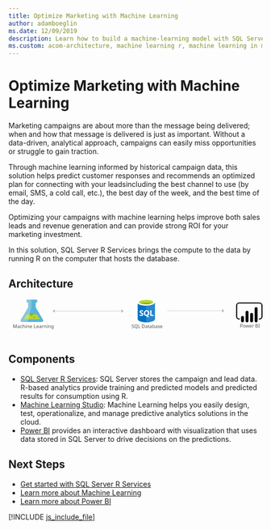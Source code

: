 ```yaml
---
title: Optimize Marketing with Machine Learning
author: adamboeglin
ms.date: 12/09/2019
description: Learn how to build a machine-learning model with SQL Server 2016 with R Services to optimize and manage marketing campaigns.
ms.custom: acom-architecture, machine learning r, machine learning in marketing, machine learning marketing
---
```

# Optimize Marketing with Machine Learning

Marketing campaigns are about more than the message being delivered; when and how that message is delivered is just as important. Without a data-driven, analytical approach, campaigns can easily miss opportunities or struggle to gain traction.

Through machine learning informed by historical campaign data, this solution helps predict customer responses and recommends an optimized plan for connecting with your leadsincluding the best channel to use (by email, SMS, a cold call, etc.), the best day of the week, and the best time of the day.

Optimizing your campaigns with machine learning helps improve both sales leads and revenue generation and can provide strong ROI for your marketing investment.

In this solution, SQL Server R Services brings the compute to the data by running R on the computer that hosts the database.


## Architecture

<svg class="architecture-diagram" aria-labelledby="optimize-marketing-with-machine-learning" height="140.97" viewbox="0 0 920.904 140.97" width="920.904" xmlns="http://www.w3.org/2000/svg"><title id="optimize-marketing-with-machine-learning">Optimize marketing with machine learning</title><desc>Learn how to build a machine-learning model with SQL Server 2016 with R Services to optimize and manage marketing campaigns.</desc><text fill="#505050" font-family="SegoeUI, Segoe UI" font-size="16.653" style="isolation: isolate" transform="translate(838.693 102.884) scale(1.036 1)">Power BI </text><text fill="#505050" font-family="SegoeUI, Segoe UI" font-size="16.653" transform="translate(446.005 104.454) scale(1.036 1)">SQL Database</text><g><path d="M468.3,10.222l.129,61.89c.013,6.425,14.407,11.606,32.148,11.569l-.153-73.526Z" fill="#0072c6"></path><path d="M498.525,83.663h.44c17.74-.037,32.113-5.168,32.1-11.464l-.126-60.631-32.564.068Z" fill="#0072c6"></path><path d="M498.525,83.713h.44c17.74-.037,32.113-5.171,32.1-11.472l-.126-60.673-32.564.068Z" fill="#fff" opacity="0.15" style="isolation: isolate"></path><path d="M530.939,11.567c.013,6.425-14.359,11.664-32.1,11.7S466.706,18.126,466.692,11.7,481.051.037,498.791,0s32.134,5.142,32.148,11.567" fill="#fff"></path><path d="M524.37,10.911c.009,4.242-11.426,7.7-25.54,7.73s-25.565-3.381-25.573-7.623,11.428-7.7,25.541-7.73,25.563,3.383,25.572,7.623" fill="#7fba00"></path><path d="M519.026,15.613c3.343-1.3,5.35-2.933,5.346-4.7-.009-4.242-11.458-7.654-25.573-7.625s-25.549,3.49-25.54,7.731c0,1.765,2.017,3.386,5.366,4.676,4.668-1.823,11.967-3.009,20.194-3.026s15.529,1.138,20.208,2.942" fill="#b8d432"></path><path d="M488.7,54.616a5.276,5.276,0,0,1-2.083,4.472,9.383,9.383,0,0,1-5.778,1.6,11,11,0,0,1-5.249-1.12l-.009-4.525a8.094,8.094,0,0,0,5.362,2.054,3.645,3.645,0,0,0,2.184-.57,1.77,1.77,0,0,0,.768-1.5,2.1,2.1,0,0,0-.745-1.6,13.635,13.635,0,0,0-3.022-1.747q-4.642-2.165-4.65-5.927a5.36,5.36,0,0,1,2.013-4.38,8.249,8.249,0,0,1,5.368-1.658,13.42,13.42,0,0,1,4.922.768l.009,4.226a8.02,8.02,0,0,0-4.668-1.4,3.453,3.453,0,0,0-2.076.561,1.759,1.759,0,0,0-.76,1.493,2.13,2.13,0,0,0,.619,1.575,9.948,9.948,0,0,0,2.526,1.515,12.5,12.5,0,0,1,4.057,2.72A5.082,5.082,0,0,1,488.7,54.616Z" fill="#fff"></path><path d="M510.505,49.991a11.566,11.566,0,0,1-1.614,6.209,8.679,8.679,0,0,1-4.572,3.7l5.892,5.431-5.937.012-4.209-4.7a9.845,9.845,0,0,1-4.874-1.418,8.947,8.947,0,0,1-3.358-3.633,11.171,11.171,0,0,1-1.192-5.151,12.046,12.046,0,0,1,1.267-5.622,9.088,9.088,0,0,1,3.59-3.8,10.512,10.512,0,0,1,5.314-1.339,9.78,9.78,0,0,1,5.014,1.277,8.778,8.778,0,0,1,3.442,3.654A11.573,11.573,0,0,1,510.505,49.991Zm-4.805.265a7.932,7.932,0,0,0-1.354-4.868,4.348,4.348,0,0,0-3.68-1.782,4.616,4.616,0,0,0-3.8,1.8,7.464,7.464,0,0,0-1.418,4.781,7.448,7.448,0,0,0,1.408,4.739,4.5,4.5,0,0,0,3.721,1.766,4.559,4.559,0,0,0,3.743-1.725A7.286,7.286,0,0,0,505.7,50.256Z" fill="#fff"></path><polygon fill="#fff" points="525.95 60.237 513.878 60.262 513.835 39.99 518.401 39.98 518.436 56.549 525.942 56.533 525.95 60.237"></polygon></g><g><path d="M125,73.5,98.768,29.912l-.037-17.666H99.2a5.563,5.563,0,0,0,5.651-5.469A5.562,5.562,0,0,0,99.18,1.331l-28.521.059A5.563,5.563,0,0,0,65.008,6.86a5.563,5.563,0,0,0,5.674,5.445h.472l.037,17.665L45.14,73.662c-2.858,4.792-.5,8.7,5.23,8.691l69.436-.145C125.539,82.2,127.876,78.275,125,73.5Z" fill="#59b4d9"></path><polygon fill="#b8d432" points="66.631 54.834 55.882 72.863 114.253 72.741 103.43 54.757 66.631 54.834"></polygon><path d="M83.072,60.151a5.181,5.181,0,0,0,5.264-5.094,4.9,4.9,0,0,0-.542-2.223l-9.476.02a4.894,4.894,0,0,0-.533,2.225A5.183,5.183,0,0,0,83.072,60.151Z" fill="#7fba00"></path><ellipse cx="92.986" cy="66.009" fill="#7fba00" rx="2.588" ry="2.494" transform="translate(-0.137 0.194) rotate(-0.119)"></ellipse><path d="M45.14,73.662,71.191,29.968,71.154,12.3h-.472a5.563,5.563,0,0,1-5.674-5.445,5.561,5.561,0,0,1,5.651-5.467l12.29-.026L83.008,29.8,69.34,82.314l-18.97.04C44.636,82.365,42.282,78.454,45.14,73.662Z" fill="#fff" opacity="0.25" style="isolation: isolate"></path></g><text fill="#505050" font-family="SegoeUI, Segoe UI" font-size="17.174" transform="translate(15.245 104.896) scale(1.036 1)">Machine Learning</text><path d="M909.617,73.771h-1.93v-3.86h1.93a7.436,7.436,0,0,0,7.427-7.427V23.059a7.436,7.436,0,0,0-7.427-7.428H836.495a7.436,7.436,0,0,0-7.427,7.428V62.487a7.436,7.436,0,0,0,7.427,7.427h1.93v3.86h-1.93a11.3,11.3,0,0,1-11.286-11.287V23.059A11.3,11.3,0,0,1,836.5,11.772h73.121A11.3,11.3,0,0,1,920.9,23.059V62.487a11.3,11.3,0,0,1-11.287,11.287"></path><path d="M848.349,60.849h0a5.237,5.237,0,0,1,5.237,5.237V78.163a5.238,5.238,0,0,1-5.238,5.238h0a5.237,5.237,0,0,1-5.239-5.235V66.087a5.238,5.238,0,0,1,5.238-5.238Z"></path><path d="M864.822,83.4a5.239,5.239,0,0,1-5.239-5.238v-31a5.238,5.238,0,1,1,10.477,0v31a5.239,5.239,0,0,1-5.238,5.239"></path><path d="M897.766,83.249a5.239,5.239,0,0,1-5.239-5.238v-43.9a5.238,5.238,0,0,1,10.477,0h0v43.9a5.239,5.239,0,0,1-5.238,5.239"></path><path d="M881.294,83.4a5.239,5.239,0,0,1-5.239-5.238V55.135a5.238,5.238,0,1,1,10.477,0V78.164a5.239,5.239,0,0,1-5.238,5.239"></path><g><line fill="none" stroke="#afafaf" stroke-miterlimit="10" stroke-width="1.074" x1="166.423" x2="410.734" y1="42.773" y2="42.773"></line><polygon fill="#afafaf" points="167.298 36.25 167.298 49.297 160.775 42.773 167.298 36.25"></polygon><polygon fill="#afafaf" points="409.86 36.25 409.86 49.297 416.382 42.773 409.86 36.25"></polygon></g><g><line fill="none" stroke="#afafaf" stroke-miterlimit="10" stroke-width="1.074" x1="575.442" x2="775.795" y1="41.926" y2="41.926"></line><polygon fill="#afafaf" points="774.92 35.402 774.92 48.45 781.442 41.926 774.92 35.402"></polygon></g></svg>

## Components
* [SQL Server R Services](https://www.microsoft.comhttp://azure.microsoft.com/sql-server/sql-server-r-services): SQL Server stores the campaign and lead data. R-based analytics provide training and predicted models and predicted results for consumption using R.
* [Machine Learning Studio](http://azure.microsoft.com/services/machine-learning-studio/): Machine Learning helps you easily design, test, operationalize, and manage predictive analytics solutions in the cloud.
* [Power BI](https://powerbi.microsoft.com) provides an interactive dashboard with visualization that uses data stored in SQL Server to drive decisions on the predictions.

## Next Steps
* [Get started with SQL Server R Services](https://www.microsoft.com/sql-server/sql-server-r-services)
* [Learn more about Machine Learning](https://docs.microsoft.com/azure/machine-learning/machine-learning-what-is-machine-learning)
* [Learn more about Power BI](https://powerbi.microsoft.com/documentation/powerbi-landing-page/)

[!INCLUDE [js_include_file](../_js/index.md)]
